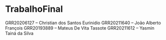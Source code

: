 # TrabalhoFinal

GRR20206127 – Christian dos Santos Eurinidio 
GRR20211640 – João Alberto François 
GRR20193889 – Mateus De Vita Tassote 
GRR20211612 – Yasmin Tainá da Silva